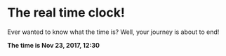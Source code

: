 # The real time clock!

Ever wanted to know what the time is? Well, your journey is about to end!

**The time is Nov 23, 2017, 12:30**